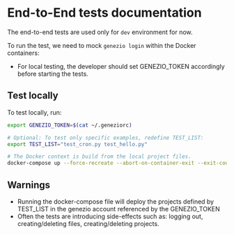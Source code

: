 # End-to-End tests documentation

The end-to-end tests are used only for `dev` environment for now.

To run the test, we need to mock `genezio login` within the Docker containers:
- For local testing, the developer should set GENEZIO_TOKEN accordingly before starting the tests.

## Test locally

To test locally, run:
```bash
export GENEZIO_TOKEN=$(cat ~/.geneziorc)

# Optional: To test only specific examples, redefine TEST_LIST:
export TEST_LIST="test_cron.py test_hello.py"

# The Docker context is build from the local project files.
docker-compose up --force-recreate --abort-on-container-exit --exit-code-from genezio
```

## Warnings
- Running the docker-compose file will deploy the projects defined by TEST_LIST in the genezio account referenced by the GENEZIO_TOKEN
- Often the tests are introducing side-effects such as: logging out, creating/deleting files, creating/deleting projects.
